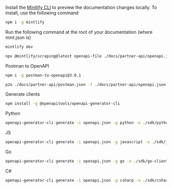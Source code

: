 Install the [Mintlify CLI](https://www.npmjs.com/package/mintlify) to preview the documentation changes locally. To install, use the following command

```bash
npm i -g mintlify
```

Run the following command at the root of your documentation (where mint.json is)

```bash
mintlify dev
```

```bash
npx @mintlify/scraping@latest openapi-file ./docs/partner-api/openapi.json -o ./docs/partner-api

```

Postman to OpenAPI

```bash
npm i -g postman-to-openapi@3.0.1
```

```bash
p2o ./docs/partner-api/postman.json -f ./docs/partner-api/openapi.json -o ./docs/partner-api/p2o.options.json
```

Generate clients

```bash
npm install -g @openapitools/openapi-generator-cli
```

Python

```bash
openapi-generator-cli generate -i openapi.json -g python -o ./sdk/python-client
```

JS

```bash
openapi-generator-cli generate -i openapi.json -g javascript -o ./sdk/javascript-client
```

Go

```bash
openapi-generator-cli generate -i openapi.json -g go -o ./sdk/go-client
```

C#

```bash
openapi-generator-cli generate -i openapi.json -g csharp -o ./sdk/csharp-client
```
